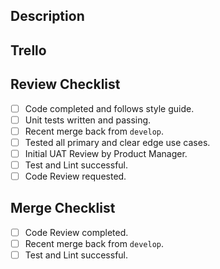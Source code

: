 ## Description
<description of your changes>

## Trello
<links to related Trello cards>

## Review Checklist
- [ ] Code completed and follows style guide.
- [ ] Unit tests written and passing.
- [ ] Recent merge back from `develop`.
- [ ] Tested all primary and clear edge use cases.
- [ ] Initial UAT Review by Product Manager.
- [ ] Test and Lint successful.
- [ ] Code Review requested.

## Merge Checklist
- [ ] Code Review completed.
- [ ] Recent merge back from `develop`.
- [ ] Test and Lint successful.
